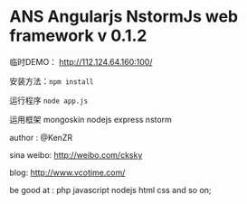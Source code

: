 ANS Angularjs NstormJs web framework v 0.1.2
=========

临时DEMO： http://112.124.64.160:100/

安装方法：`npm install`

运行程序 `node app.js`

运用框架 mongoskin nodejs express nstorm

author : @KenZR

sina weibo: http://weibo.com/cksky

blog: http://www.vcotime.com/

be good at : php javascript nodejs html css and so on;
